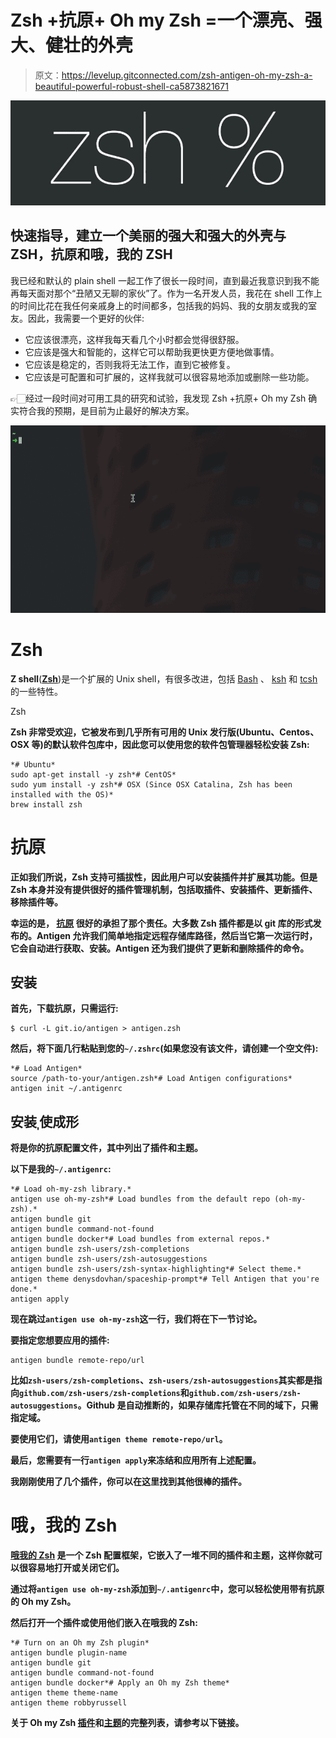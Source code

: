 # Zsh +抗原+ Oh my Zsh =一个漂亮、强大、健壮的外壳

> 原文：<https://levelup.gitconnected.com/zsh-antigen-oh-my-zsh-a-beautiful-powerful-robust-shell-ca5873821671>

![](img/b83522a31b93b338713e36d23ca3df98.png)

## 快速指导，建立一个美丽的强大和强大的外壳与 ZSH，抗原和哦，我的 ZSH

我已经和默认的 plain shell 一起工作了很长一段时间，直到最近我意识到我不能再每天面对那个“丑陋又无聊的家伙”了。作为一名开发人员，我花在 shell 工作上的时间比花在我任何亲戚身上的时间都多，包括我的妈妈、我的女朋友或我的室友。因此，我需要一个更好的伙伴:

*   它应该很漂亮，这样我每天看几个小时都会觉得很舒服。
*   它应该是强大和智能的，这样它可以帮助我更快更方便地做事情。
*   它应该是稳定的，否则我将无法工作，直到它被修复。
*   它应该是可配置和可扩展的，这样我就可以很容易地添加或删除一些功能。

👉🏻经过一段时间对可用工具的研究和试验，我发现 Zsh +抗原+ Oh my Zsh 确实符合我的预期，是目前为止最好的解决方案。

![](img/f163e2ad15057e69fc63d76426ee6f58.png)

# Zsh

**Z shell**([**Zsh**](https://www.zsh.org))是一个扩展的 Unix shell，有很多改进，包括 [Bash](https://en.wikipedia.org/wiki/Bash_(Unix_shell)) 、 [ksh](https://en.wikipedia.org/wiki/KornShell) 和 [tcsh](https://en.wikipedia.org/wiki/Tcsh) 的一些特性。

Zsh

**Zsh 非常受欢迎，它被发布到几乎所有可用的 Unix 发行版(Ubuntu、Centos、OSX 等)的默认软件包库中，因此您可以使用您的软件包管理器轻松安装 Zsh:**

```
*# Ubuntu*
sudo apt-get install -y zsh*# CentOS*
sudo yum install -y zsh*# OSX (Since OSX Catalina, Zsh has been installed with the OS)*
brew install zsh
```

# **抗原**

**正如我们所说，Zsh 支持可插拔性，因此用户可以安装插件并扩展其功能。但是 Zsh 本身并没有提供很好的插件管理机制，包括取插件、安装插件、更新插件、移除插件等。**

**幸运的是， [**抗原**](http://antigen.sharats.me) 很好的承担了那个责任。大多数 Zsh 插件都是以 git 库的形式发布的。Antigen 允许我们简单地指定远程存储库路径，然后当它第一次运行时，它会自动进行获取、安装。Antigen 还为我们提供了更新和删除插件的命令。**

## **安装**

**首先，下载抗原，只需运行:**

```
$ curl -L git.io/antigen > antigen.zsh
```

**然后，将下面几行粘贴到您的`~/.zshrc`(如果您没有该文件，请创建一个空文件):**

```
*# Load Antigen*
source /path-to-your/antigen.zsh*# Load Antigen configurations* antigen init ~/.antigenrc
```

## **安装ˌ使成形**

**将是你的抗原配置文件，其中列出了插件和主题。**

**以下是我的`~/.antigenrc`:**

```
*# Load oh-my-zsh library.*
antigen use oh-my-zsh*# Load bundles from the default repo (oh-my-zsh).*
antigen bundle git
antigen bundle command-not-found
antigen bundle docker*# Load bundles from external repos.*
antigen bundle zsh-users/zsh-completions
antigen bundle zsh-users/zsh-autosuggestions
antigen bundle zsh-users/zsh-syntax-highlighting*# Select theme.*
antigen theme denysdovhan/spaceship-prompt*# Tell Antigen that you're done.*
antigen apply
```

**现在跳过`antigen use oh-my-zsh`这一行，我们将在下一节讨论。**

**要指定您想要应用的插件:**

```
antigen bundle remote-repo/url
```

**比如`zsh-users/zsh-completions`、`zsh-users/zsh-autosuggestions`其实都是指向`github.com/zsh-users/zsh-completions`和`github.com/zsh-users/zsh-autosuggestions`。Github 是自动推断的，如果存储库托管在不同的域下，只需指定域。**

**要使用它们，请使用`antigen theme remote-repo/url`。**

**最后，您需要有一行`antigen apply`来冻结和应用所有上述配置。**

**我刚刚使用了几个插件，你可以在这里找到其他很棒的插件。**

# **哦，我的 Zsh**

**[**哦我的 Zsh**](https://github.com/robbyrussell/oh-my-zsh) 是一个 Zsh 配置框架，它嵌入了一堆不同的插件和主题，这样你就可以很容易地打开或关闭它们。**

**通过将`antigen use oh-my-zsh`添加到`~/.antigenrc`中，您可以轻松使用带有抗原的 Oh my Zsh。**

**然后打开一个插件或使用他们嵌入在哦我的 Zsh:**

```
*# Turn on an Oh my Zsh plugin*
antigen bundle plugin-name
antigen bundle git
antigen bundle command-not-found
antigen bundle docker*# Apply an Oh my Zsh theme*
antigen theme theme-name
antigen theme robbyrussell
```

**关于 Oh my Zsh [插件](https://github.com/robbyrussell/oh-my-zsh/wiki/Plugins)和[主题](https://github.com/robbyrussell/oh-my-zsh/wiki/Themes)的完整列表，请参考以下链接。**
